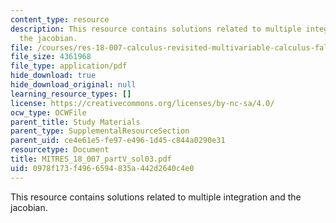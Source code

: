 ```yaml
---
content_type: resource
description: This resource contains solutions related to multiple integration and
  the jacobian.
file: /courses/res-18-007-calculus-revisited-multivariable-calculus-fall-2011/0978f173f4966594835a442d2640c4e0_MITRES_18_007_partV_sol03.pdf
file_size: 4361968
file_type: application/pdf
hide_download: true
hide_download_original: null
learning_resource_types: []
license: https://creativecommons.org/licenses/by-nc-sa/4.0/
ocw_type: OCWFile
parent_title: Study Materials
parent_type: SupplementalResourceSection
parent_uid: ce4e61e5-fe97-e496-1d45-c844a0290e31
resourcetype: Document
title: MITRES_18_007_partV_sol03.pdf
uid: 0978f173-f496-6594-835a-442d2640c4e0
---
```

This resource contains solutions related to multiple integration and the jacobian.